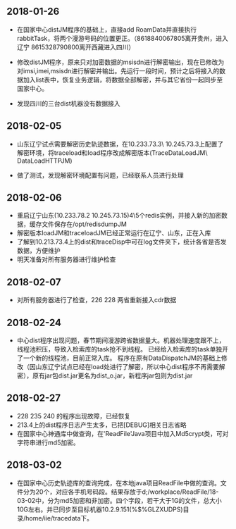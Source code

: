 ## 2018-01-26

- 在国家中心distJM程序的基础上，直接add RoamData并直接执行rabbitTask，将两个漫游号码的位置更正。（8618840067805离开贵州，进入辽宁  8615328790800离开西藏进入四川）

- 修改distJM程序，原来只对加密数据的msisdn进行解密输出，现在已修改为对imsi,imei,msisdn进行解密并输出。先运行一段时间，预计之后将接入的数据加入list表中，恢复业务逻辑，将数据全部解密，并与其它省份一起同步至国家中心。

- 发现四川的三台dist机器没有数据接入


## 2018-02-05

- 山东辽宁试点需要解密历史轨迹数据，在10.233.73.3\ 10.245.73.3上配置了解密环境，将traceload和load程序改成解密版本(TraceDataLoadJM\ DataLoadHTTPJM)

- 做了测试，发现解密环境配置有问题，已经联系人员进行处理

## 2018-02-06

- 重启辽宁山东(10.233.78.2 10.245.73.15)4\5个redis实例，并接入新的加密数据，缓存文件保存在/opt/redisdumpJM 
- 解密版本loadJM和traceloadJM已经正常运行在辽宁、山东，正在入库
- 了解到10.213.73.4上的dist和traceDisp中可在log文件夹下，统计各省是否发数据，方便维护
- 明天准备对所有服务器进行维护检查


## 2018-02-07

- 对所有服务器进行了检查，226 228 两省重新接入cdr数据

## 2018-02-24

- 中心dist程序出现问题，春节期间漫游跨省数据量大。机器处理速度跟不上，线程池积压，导致入检索库的task抢不到线程。
已经给入检索库的task单独开了一个新的线程池，目前正常入库。 程序在原有DataDispatchJM的基础上修改（因山东辽宁试点已经在load处进行了解密，所以中心dist程序不再需要解密），原有jar包dist.jar更名为dist_o.jar，新程序jar包则为dist.jar

## 2018-02-27

- 228 235 240 的程序出现故障，已经恢复
- 213.4上的dist程序日志产生太多，已把[DEBUG]相关日志省略
- 在国家中心神通库中做查询，在'ReadFile'Java项目中加入Md5crypt类，可对字符串进行md5加密。

## 2018-03-02

- 在国家中心历史轨迹库的查询完成，在本地java项目ReadFile中做的查询。文件分为20个，对应各手机号码段。结果存放于d;/workplace/ReadFile/18-03-02中，分为md5加密和非加密。四个字段，若干大于1G的文件，总大小10G左右。并已同步至目标机器10.2.9.151(%$%GLZXUDPS)目录/home/iie/tracedata下。
